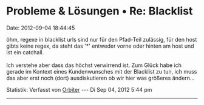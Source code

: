 Probleme & Lösungen • Re: Blacklist
===================================

Date: 2012-09-04 18:44:45

öhm, regexe in blacklist urls sind nur für den Pfad-Teil zulässig, für
den host gibts keine regex, da steht das \'\*\' entweder vorne oder
hinten am host und ist ein catchall.\
\
Ich verstehe aber dass das höchst verwirrend ist. Zum Glück habe ich
gerade im Kontext eines Kundenwunsches mit der Blacklist zu tun, ich
muss das aber erst noch (dort) ausdiskutieren ob wir hier was größeres
ändern\...

Statistik: Verfasst von
[Orbiter](http://forum.yacy-websuche.de/memberlist.php?mode=viewprofile&u=2)
--- Di Sep 04, 2012 5:44 pm

------------------------------------------------------------------------
